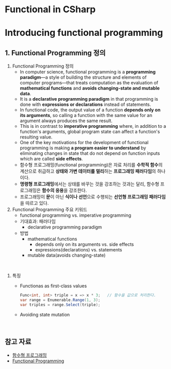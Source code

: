 # Functional in CSharp

# Introducing functional programming

## 1. Functional Programming 정의

1. Functional Programming 정의
   - In computer science, functional programming is a **programming paradigm**—a style of building the structure and elements of computer programs—that treats computation as the evaluation of **mathematical functions** and **avoids changing-state and mutable data**. 
   - It is a **declarative programming paradigm** in that programming is done with **expressions or declarations** instead of statements. 
   - In functional code, the output value of a function **depends only on its arguments**, so calling a function with the same value for an argument always produces the same result. 
   - This is in contrast to **imperative programming** where, in addition to a function's arguments, global program state can affect a function's resulting value. 
   - One of the key motivations for the development of functional programming is making **a program easier to understand** by eliminating changes in state that do not depend on function inputs which are called **side effects**.
   - 함수형 프로그래밍(functional programming)은 자료 처리를 **수학적 함수**의 계산으로 취급하고 **상태와 가변 데이터를 멀리**하는 **프로그래밍 패러다임**의 하나이다.
   - **명령형 프로그래밍**에서는 상태를 바꾸는 것을 강조하는 것과는 달리, 함수형 프로그래밍은 **함수의 응용**을 강조한다. 
   - 프로그래밍이 **문**이 아닌 **식이나 선언**으로 수행되는 **선언형 프로그래밍 패러다임**을 따르고 있다.
1. Functional Programming 주요 키워드
   - functional programming vs. imperative programming
   - 기대효과: 패러다임
     - declarative programming paradigm
   - 방법
     - mathematical functions
       - depends only on its arguments vs. side effects
       - expressions(declarations) vs. statements
     - mutable data(avoids changing-state)

<br/>

1. 특징
   - Functionas as first-class values

     ```cs
     Func<int, int> triple = x => x * 3;   // 함수을 값으로 처리한다.
     var range = Enumerable.Range(1, 3);
     var triples = range.Select(triple);
     ```

   - Avoiding state mutation

<br/>

## 참고 자료

- [함수형 프로그래밍](https://ko.wikipedia.org/wiki/%ED%95%A8%EC%88%98%ED%98%95_%ED%94%84%EB%A1%9C%EA%B7%B8%EB%9E%98%EB%B0%8D)
- [Functional Programming](https://en.wikipedia.org/wiki/Functional_programming)
